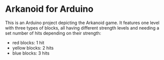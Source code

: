 # Arkanoid for Arduino

This is an Arduino project depicting the Arkanoid game. It features one level with three types of blocks, all having different strength levels and needing a set number of hits depending on their strength:
- red blocks: 1 hit
- yellow blocks: 2 hits
- blue blocks: 3 hits

